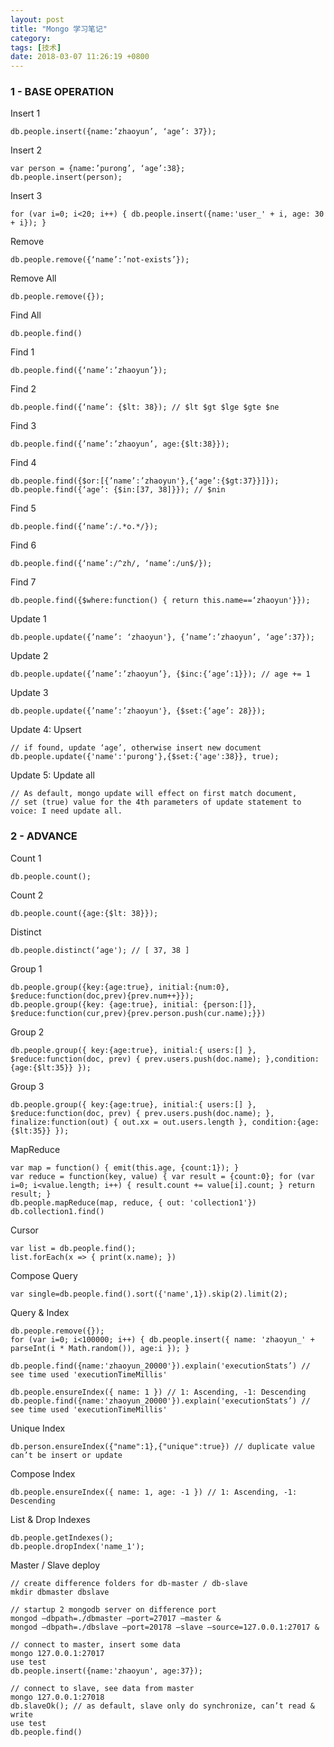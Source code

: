 ```yaml
---
layout: post
title: "Mongo 学习笔记"
category: 
tags: [技术]
date: 2018-03-07 11:26:19 +0800
---
```

### 1 - BASE OPERATION

Insert 1

``` db.people.insert({name:’zhaoyun’, ‘age’: 37}); ```

Insert 2

```
var person = {name:’purong’, ‘age’:38};
db.people.insert(person);
```

Insert 3

```for (var i=0; i<20; i++) { db.people.insert({name:'user_' + i, age: 30 + i}); }```

Remove

``` db.people.remove({‘name’:’not-exists’}); ```

Remove All

``` db.people.remove({}); ```

Find All

``` db.people.find() ```

Find 1

``` db.people.find({‘name’:’zhaoyun’}); ```

Find 2

``` db.people.find({‘name’: {$lt: 38}); // $lt $gt $lge $gte $ne ```

Find 3

``` db.people.find({’name’:’zhaoyun’, age:{$lt:38}}); ```

Find 4

```
db.people.find({$or:[{’name’:’zhaoyun'},{‘age’:{$gt:37}}]});
db.people.find({‘age’: {$in:[37, 38]}}); // $nin
```

Find 5

``` db.people.find({‘name’:/.*o.*/}); ```

Find 6

``` db.people.find({‘name’:/^zh/, ‘name’:/un$/}); ```

Find 7

``` db.people.find({$where:function() { return this.name==‘zhaoyun'}}); ```

Update 1

``` db.people.update({’name’: ‘zhaoyun'}, {’name’:’zhaoyun’, ‘age’:37}); ```

Update 2

``` db.people.update({’name’:’zhaoyun’}, {$inc:{‘age’:1}}); // age += 1 ```

Update 3

``` db.people.update({’name’:’zhaoyun'}, {$set:{‘age’: 28}}); ```

Update 4: Upsert

```
// if found, update ‘age’, otherwise insert new document
db.people.update({'name':'purong'},{$set:{'age':38}}, true);
```

Update 5: Update all

```
// As default, mongo update will effect on first match document,
// set (true) value for the 4th parameters of update statement to voice: I need update all.
```

### 2 - ADVANCE

Count 1

``` db.people.count(); ```

Count 2

``` db.people.count({age:{$lt: 38}}); ```

Distinct

``` db.people.distinct(‘age'); // [ 37, 38 ] ```

Group 1

```
db.people.group({key:{age:true}, initial:{num:0}, $reduce:function(doc,prev){prev.num++}});
db.people.group({key: {age:true}, initial: {person:[]}, $reduce:function(cur,prev){prev.person.push(cur.name);}})
```

Group 2

```
db.people.group({ key:{age:true}, initial:{ users:[] }, $reduce:function(doc, prev) { prev.users.push(doc.name); },condition:{age:{$lt:35}} });
```

Group 3

```
db.people.group({ key:{age:true}, initial:{ users:[] }, $reduce:function(doc, prev) { prev.users.push(doc.name); }, finalize:function(out) { out.xx = out.users.length }, condition:{age:{$lt:35}} });
```

MapReduce

```
var map = function() { emit(this.age, {count:1}); }
var reduce = function(key, value) { var result = {count:0}; for (var i=0; i<value.length; i++) { result.count += value[i].count; } return result; }
db.people.mapReduce(map, reduce, { out: 'collection1'})
db.collection1.find()
```

Cursor

```
var list = db.people.find();
list.forEach(x => { print(x.name); })
```

Compose Query

``` var single=db.people.find().sort({'name',1}).skip(2).limit(2); ```

Query & Index

```
db.people.remove({});
for (var i=0; i<100000; i++) { db.people.insert({ name: 'zhaoyun_' + parseInt(i * Math.random()), age:i }); }

db.people.find({name:'zhaoyun_20000'}).explain('executionStats’) // see time used 'executionTimeMillis'

db.people.ensureIndex({ name: 1 }) // 1: Ascending, -1: Descending
db.people.find({name:'zhaoyun_20000'}).explain('executionStats’) // see time used 'executionTimeMillis'
```

Unique Index

``` db.person.ensureIndex({"name":1},{"unique":true}) // duplicate value can’t be insert or update ```

Compose Index

``` db.people.ensureIndex({ name: 1, age: -1 }) // 1: Ascending, -1: Descending ```

List & Drop Indexes

```
db.people.getIndexes();
db.people.dropIndex('name_1');
```

Master / Slave deploy

```
// create difference folders for db-master / db-slave
mkdir dbmaster dbslave

// startup 2 mongodb server on difference port
mongod —dbpath=./dbmaster —port=27017 —master &
mongod —dbpath=./dbslave —port=20178 —slave —source=127.0.0.1:27017 &

// connect to master, insert some data
mongo 127.0.0.1:27017
use test
db.people.insert({name:'zhaoyun', age:37});

// connect to slave, see data from master
mongo 127.0.0.1:27018
db.slaveOk(); // as default, slave only do synchronize, can’t read & write
use test
db.people.find()
```